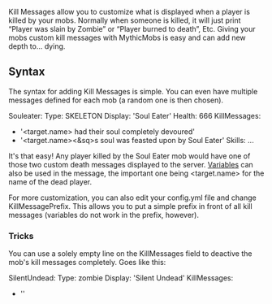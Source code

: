 Kill Messages allow you to customize what is displayed when a player is killed by your mobs. Normally when someone is killed, it will just print “Player was slain by Zombie” or “Player burned to death”, Etc. Giving your mobs custom kill messages with MythicMobs is easy and can add new depth to… dying.

Syntax
------

The syntax for adding Kill Messages is simple. You can even have multiple messages defined for each mob (a random one is then chosen).

Souleater:
  Type: SKELETON
  Display: 'Soul Eater'
  Health: 666
  KillMessages:
  - '<target.name> had their soul completely devoured'
  - '<target.name><&sq>s soul was feasted upon by Soul Eater'
  Skills:
  ...

It's that easy! Any player killed by the Soul Eater mob would have one of those two custom death messages displayed to the server. [Variables](/Skills/Placeholders) can also be used in the message, the important one being <target.name> for the name of the dead player.

For more customization, you can also edit your config.yml file and change KillMessagePrefix. This allows you to put a simple prefix in front of all kill messages (variables do not work in the prefix, however).


### Tricks

You can use a solely empty line on the KillMessages field to deactive the mob's kill messages completely. Goes like this:

SilentUndead:
  Type: zombie
  Display: 'Silent Undead'
  KillMessages:
  - ''